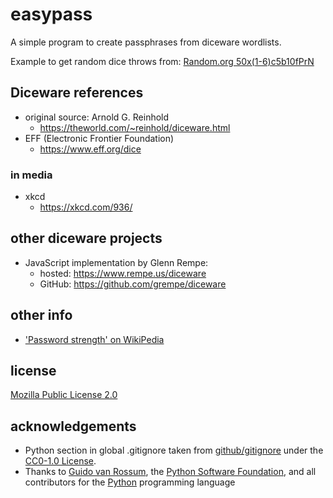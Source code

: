 # easypass

A simple program to create passphrases from diceware wordlists.

Example to get random dice throws from:
[Random.org 50x(1-6)c5b10fPrN](https://www.random.org/integers/?num=50&min=1&max=6&col=5&base=10&format=plain&rnd=new)

## Diceware references

- original source: Arnold G. Reinhold
    - https://theworld.com/~reinhold/diceware.html
- EFF (Electronic Frontier Foundation)
    - https://www.eff.org/dice

### in media

- xkcd
    - https://xkcd.com/936/

## other diceware projects

- JavaScript implementation by Glenn Rempe:
    - hosted: https://www.rempe.us/diceware
    - GitHub: https://github.com/grempe/diceware



## other info

- ['Password strength' on WikiPedia](https://en.wikipedia.org/wiki/Password_strength)

## license

[Mozilla Public License 2.0](https://www.mozilla.org/en-US/MPL/2.0/)

## acknowledgements

- Python section in global .gitignore taken from [github/gitignore](https://github.com/github/gitignore) under the [CC0-1.0 License](https://choosealicense.com/licenses/cc0-1.0/).
- Thanks to [Guido van Rossum](https://gvanrossum.github.io/), the [Python Software Foundation](https://www.python.org/psf/), and all contributors for the [Python](https://www.python.org/) programming language
